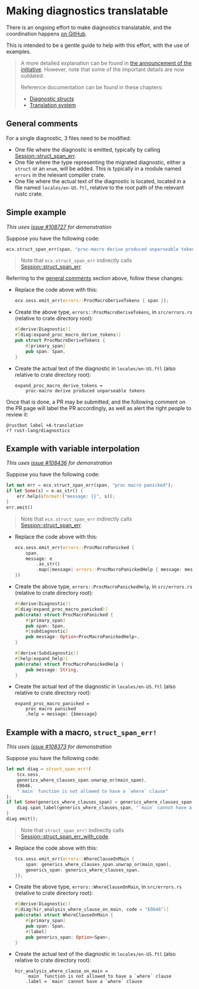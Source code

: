 # Making diagnostics translatable

<!-- toc -->

There is an ongoing effort to make diagnostics translatable,
and the coordination happens [on GitHub].

This is intended to be a gentle guide to help with this effort,
with the use of examples.

> A more detailed explanation can be found in [the announcement of the initiative].
> However,
> note that some of the important details are now outdated.
>
> Reference documentation can be found in these chapters:
> - [Diagnostic structs](diagnostic-structs.md)
> - [Translation system](translation.md)

## General comments

For a single diagnostic, 3 files need to be modified:

- One file where the diagnostic is emitted,
  typically by calling [Session::struct_span_err].
- One file where the type representing the migrated diagnostic,
  either a `struct` or an `enum`, will be added.
  This is typically in a module named `errors` in the relevant compiler crate.
- One file where the actual text of the diagnostic is located,
  located in a file named `locales/en-US.ftl`,
  relative to the root path of the relevant rustc crate.

## Simple example

*This uses [issue #108727] for demonstration*

Suppose you have the following code:

```rust
ecx.struct_span_err(span, "proc-macro derive produced unparseable tokens").emit();
```

> Note that `ecx.struct_span_err` indirectly calls [Session::struct_span_err].

Referring to the [general comments](#general-comments) section above,
follow these changes:

- Replace the code above with this:

  ```rust
  ecx.sess.emit_err(errors::ProcMacroDeriveTokens { span });
  ```

- Create the above type, `errors::ProcMacroDeriveTokens`,
  in `src/errors.rs` (relative to crate directory root):

  ```rust
  #[derive(Diagnostic)]
  #[diag(expand_proc_macro_derive_tokens)]
  pub struct ProcMacroDeriveTokens {
      #[primary_span]
      pub span: Span,
  }
  ```

- Create the actual text of the diagnostic in `locales/en-US.ftl`
  (also relative to crate directory root):

  ```fluent
  expand_proc_macro_derive_tokens =
      proc-macro derive produced unparseable tokens
  ```

Once that is done, a PR may be submitted,
and the following comment on the PR page will label the PR accordingly,
as well as alert the right people to review it:

```
@rustbot label +A-translation
r? rust-lang/diagnostics
```

## Example with variable interpolation

*This uses [issue #108436] for demonstration*

Suppose you have the following code:

```rust
let mut err = ecx.struct_span_err(span, "proc macro panicked");
if let Some(s) = e.as_str() {
    err.help(&format!("message: {}", s));
}
err.emit()
```

> Note that `ecx.struct_span_err` indirectly calls [Session::struct_span_err].

- Replace the code above with this:

  ```rust
  ecx.sess.emit_err(errors::ProcMacroPanicked {
      span,
      message: e
          .as_str()
          .map(|message| errors::ProcMacroPanickedHelp { message: message.into() }),
  })
  ```

- Create the above type, `errors::ProcMacroPanickedHelp`,
  in `src/errors.rs` (relative to crate directory root):

  ```rust
  #[derive(Diagnostic)]
  #[diag(expand_proc_macro_panicked)]
  pub(crate) struct ProcMacroPanicked {
      #[primary_span]
      pub span: Span,
      #[subdiagnostic]
      pub message: Option<ProcMacroPanickedHelp>,
  }
  
  #[derive(Subdiagnostic)]
  #[help(expand_help)]
  pub(crate) struct ProcMacroPanickedHelp {
      pub message: String,
  }
  ```

- Create the actual text of the diagnostic in `locales/en-US.ftl`
  (also relative to crate directory root):

  ```fluent
  expand_proc_macro_panicked =
      proc macro panicked
      .help = message: {$message}
  ```

## Example with a macro, `struct_span_err!`

*This uses [issue #108373] for demonstration*

Suppose you have the following code:

```rust
let mut diag = struct_span_err!(
    tcx.sess,
    generics_where_clauses_span.unwrap_or(main_span),
    E0646,
    "`main` function is not allowed to have a `where` clause"
);
if let Some(generics_where_clauses_span) = generics_where_clauses_span {
    diag.span_label(generics_where_clauses_span, "`main` cannot have a `where` clause");
}
diag.emit();
```

> Note that `struct_span_err!` indirectly calls [Session::struct_span_err_with_code].

- Replace the code above with this:

  ```rust
  tcx.sess.emit_err(errors::WhereClauseOnMain {
      span: generics_where_clauses_span.unwrap_or(main_span),
      generics_span: generics_where_clauses_span,
  });
  ```

- Create the above type, `errors::WhereClauseOnMain`,
  in `src/errors.rs` (relative to crate directory root):

  ```rust
  #[derive(Diagnostic)]
  #[diag(hir_analysis_where_clause_on_main, code = "E0646")]
  pub(crate) struct WhereClauseOnMain {
      #[primary_span]
      pub span: Span,
      #[label]
      pub generics_span: Option<Span>,
  }
  ```

- Create the actual text of the diagnostic in `locales/en-US.ftl`
  (also relative to crate directory root):

  ```fluent
  hir_analysis_where_clause_on_main =
      `main` function is not allowed to have a `where` clause
      .label = `main` cannot have a `where` clause
  ```

[Session::struct_span_err]: https://doc.rust-lang.org/stable/nightly-rustc/rustc_session/session/struct.Session.html#method.struct_span_err
[Session::struct_span_err_with_code]: https://doc.rust-lang.org/stable/nightly-rustc/rustc_session/session/struct.Session.html#method.struct_span_err_with_code
[the announcement of the initiative]: https://blog.rust-lang.org/inside-rust/2022/08/16/diagnostic-effort.html#manually-implementing-sessiondiagnostic
[on GitHub]: https://github.com/rust-lang/rust/issues/100717
[issue #108373]: https://github.com/rust-lang/rust/pull/108373
[issue #108436]: https://github.com/rust-lang/rust/pull/108436
[issue #108727]: https://github.com/rust-lang/rust/pull/108727
